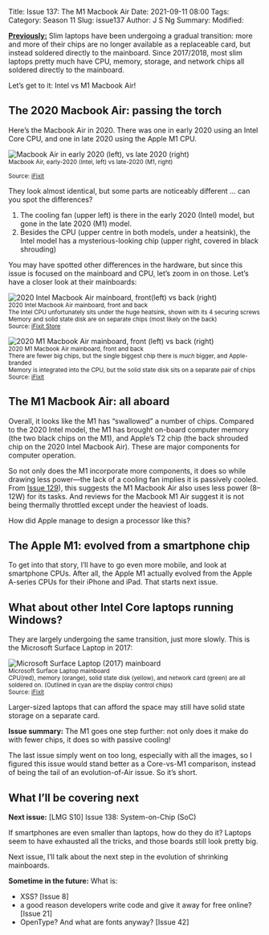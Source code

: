 Title: Issue 137: The M1 Macbook Air
Date: 2021-09-11 08:00
Tags: 
Category: Season 11
Slug: issue137
Author: J S Ng
Summary: 
Modified: 

[**Previously:**](https://buttondown.email/laymansguide/archive/) Slim laptops have been undergoing a gradual transition: more and more of their chips are no longer available as a replaceable card, but instead soldered directly to the mainboard. Since 2017/2018, most slim laptops pretty much have CPU, memory, storage, and network chips all soldered directly to the mainboard.

Let’s get to it: Intel vs M1 Macbook Air!

## The 2020 Macbook Air: passing the torch

Here’s the Macbook Air in 2020. There was one in early 2020 using an Intel Core CPU, and one in late 2020 using the Apple M1 CPU.

![Macbook Air in early 2020 (left), vs late 2020 (right)]({attach}/season11/issue137/issue137_01.jpg)<br />
<small>Macbook Air, early-2020 (Intel, left) vs late-2020 (M1, right)<br /><br />Source: [iFixit](https://www.ifixit.com/News/46884/m1-macbook-teardowns-something-old-something-new)</small>

They look almost identical, but some parts are noticeably different … can you spot the differences?

1. The cooling fan (upper left) is there in the early 2020 (Intel) model, but gone in the late 2020 (M1) model.
2. Besides the CPU (upper centre in both models, under a heatsink), the Intel model has a mysterious-looking chip (upper right, covered in black shrouding)

You may have spotted other differences in the hardware, but since this issue is focused on the mainboard and CPU, let’s zoom in on those. Let’s have a closer look at their mainboards:

![2020 Intel Macbook Air mainboard, front(left) vs back (right)]({attach}/season11/issue137/issue137_04.jpg)<br />
<small>2020 Intel Macbook Air mainboard, front and back<br />The Intel CPU unfortunately sits under the huge heatsink, shown with its 4 securing screws<br />Memory and solid state disk are on separate chips (most likely on the back)<br />Source: [iFixit Store](https://www.ifixit.com/Store/Mac/MacBook-Air-13-Inch-Early-2020-1-1-GHz-Core-i3-Logic-Board-with-Paired-Touch-ID-Sensor/IF188-152?o=1)</small>

![2020 M1 Macbook Air mainboard, front (left) vs back (right)]({attach}/season11/issue137/issue137_02.jpg)<br />
<small>2020 M1 Macbook Air mainboard, front and back<br />There are fewer big chips, but the single biggest chip there is *much* bigger, and Apple-branded<br />Memory is integrated into the CPU, but the solid state disk sits on a separate pair of chips<br />Source: [iFixit](https://www.ifixit.com/News/46884/m1-macbook-teardowns-something-old-something-new)</small>

## The M1 Macbook Air: all aboard

Overall, it looks like the M1 has “swallowed” a number of chips. Compared to the 2020 Intel model, the M1 has brought on-board computer memory (the two black chips on the M1), and Apple’s T2 chip (the back shrouded chip on the 2020 Intel Macbook Air). These are major components for computer operation.

So not only does the M1 incorporate more components, it does so while drawing less power—the lack of a cooling fan implies it is passively cooled. From [Issue 129]({filename}/season10/issue129/issue129.md)), this suggests the M1 Macbook Air also uses less power (8–12W) for its tasks. And reviews for the Macbook M1 Air suggest it is not being thermally throttled except under the heaviest of loads.

How did Apple manage to design a processor like this?

## The Apple M1: evolved from a smartphone chip

To get into that story, I’ll have to go even more mobile, and look at smartphone CPUs. After all, the Apple M1 actually evolved from the Apple A-series CPUs for their iPhone and iPad. That starts next issue.

## What about other Intel Core laptops running Windows?

They are largely undergoing the same transition, just more slowly. This is the Microsoft Surface Laptop in 2017:

![Microsoft Surface Laptop (2017) mainboard]({attach}/season11/issue137/issue137_03.jpg)<br />
<small>Microsoft Surface Laptop mainboard<br />CPU(red), memory (orange), solid state disk (yellow), and network card (green) are all soldered on. (Outlined in cyan are the display control chips)<br />Source: [iFixit](https://www.ifixit.com/Teardown/Microsoft+Surface+Laptop+Teardown/92915)</small>

Larger-sized laptops that can afford the space may still have solid state storage on a separate card.

**Issue summary:** The M1 goes one step further: not only does it make do with fewer chips, it does so with passive cooling!

The last issue simply went on too long, especially with all the images, so I figured this issue would stand better as a Core-vs-M1 comparison, instead of being the tail of an evolution-of-Air issue. So it’s short.

## What I’ll be covering next

**Next issue:** [LMG S10] Issue 138: System-on-Chip (SoC)

If smartphones are even smaller than laptops, how do they do it? Laptops seem to have exhausted all the tricks, and those boards still look pretty big.

Next issue, I’ll talk about the next step in the evolution of shrinking mainboards.

**Sometime in the future:** What is:

- XSS? [Issue 8]
- a good reason developers write code and give it away for free online? [Issue 21]
- OpenType? And what are fonts anyway? [Issue 42]
